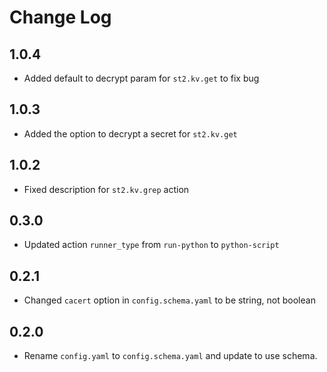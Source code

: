 # Change Log

## 1.0.4

- Added default to decrypt param for `st2.kv.get` to fix bug

## 1.0.3

- Added the option to decrypt a secret for `st2.kv.get`

## 1.0.2

- Fixed description for `st2.kv.grep` action

## 0.3.0

- Updated action `runner_type` from `run-python` to `python-script`

## 0.2.1

- Changed `cacert` option in `config.schema.yaml` to be string, not boolean

## 0.2.0

- Rename `config.yaml` to `config.schema.yaml` and update to use schema.
